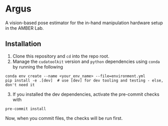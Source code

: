 # Argus
A vision-based pose estimator for the in-hand manipulation hardware setup in the AMBER Lab.

## Installation

1. Clone this repository and `cd` into the repo root.
2. Manage the `cudatoolkit` version and `python` dependencies using `conda` by running the following
```
conda env create --name <your_env_name> --file=environment.yml
pip install -e .[dev]  # use [dev] for dev tooling and testing - else, don't need it
```
3. If you installed the dev dependencies, activate the pre-commit checks with
```
pre-commit install
```
Now, when you commit files, the checks will be run first.